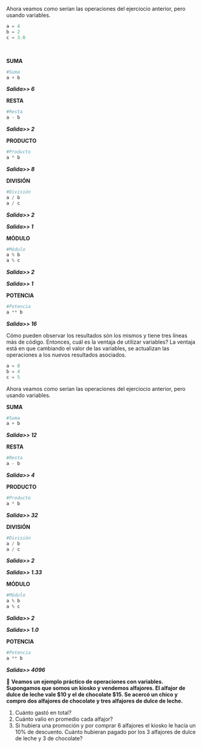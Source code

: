 Ahora veamos como serían las operaciones del ejerciocio anterior, pero usando variables.
<br>

``` python
a = 4
b = 2
c = 3.0
```

<br>

**SUMA**

``` python
#Suma
a + b
```
_**Salida>> 6**_



**RESTA**

``` python
#Resta
a - b
```
_**Salida>> 2**_



**PRODUCTO**

``` python
#Producto
a * b
```
_**Salida>> 8**_



**DIVISIÓN**

``` python
#División
a / b
a / c
```
_**Salida>> 2**_

_**Salida>> 1**_



**MÓDULO**

``` python
#Módulo
a % b
a % c
```
_**Salida>> 2**_

_**Salida>> 1**_



**POTENCIA**

``` python
#Potencia
a ** b
```
_**Salida>> 16**_


Cómo pueden observar los resultados són los mismos y tiene tres líneas más de código. Entonces, cuál es la ventaja de utilizar variables? La ventaja está en que cambiando el valor de las variables, se actualizan las operaciones a los nuevos resultados asociados.

``` python
a = 8
b = 4
c = 5
```

Ahora veamos como serían las operaciones del ejerciocio anterior, pero usando variables.


**SUMA**

``` python
#Suma
a + b
```
_**Salida>> 12**_



**RESTA**

``` python
#Resta
a - b
```
_**Salida>> 4**_



**PRODUCTO**

``` python
#Producto
a * b
```
_**Salida>> 32**_



**DIVISIÓN**

``` python
#División
a / b
a / c
```
_**Salida>> 2**_

_**Salida>> 1.33**_



**MÓDULO**

``` python
#Módulo
a % b
a % c
```
_**Salida>> 2**_

_**Salida>> 1.0**_



**POTENCIA**

``` python
#Potencia
a ** b
```
_**Salida>> 4096**_


:memo: **Veamos un ejemplo práctico de operaciones con variables. Supongamos que somos un kiosko y vendemos alfajores. El alfajor de dulce de leche vale $10 y el de chocolate $15. Se acercó un chico y compro dos alfajores de chocolate y tres alfajores de dulce de leche.**
<br>
1. Cuánto gastó en total?<br>
2. Cuánto valio en promedio cada alfajor?<br>
3. Si hubiera una promoción y por comprar 6 alfajores el kiosko le hacía un 10% de descuento. Cuánto hubieran pagado por los 3 alfajores de dulce de leche y 3 de chocolate?
